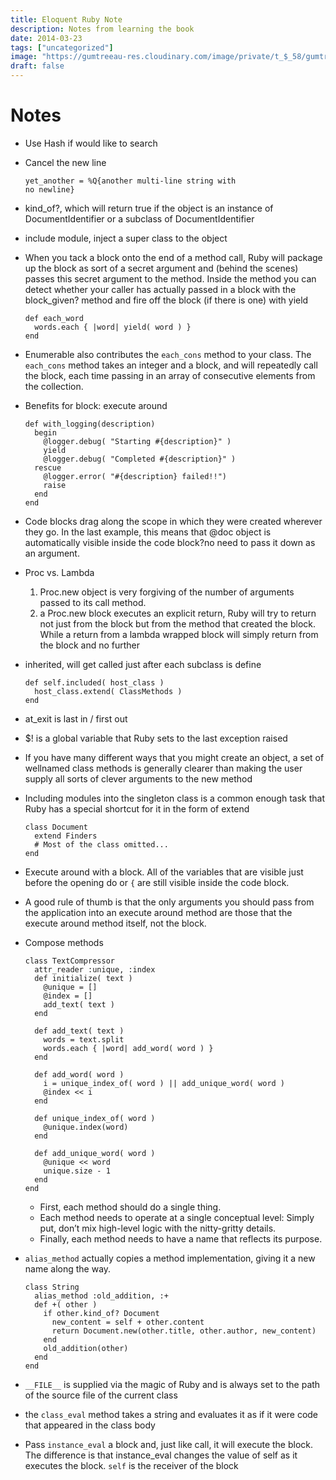 ```yaml
---
title: Eloquent Ruby Note
description: Notes from learning the book
date: 2014-03-23
tags: ["uncategorized"]
image: "https://gumtreeau-res.cloudinary.com/image/private/t_$_58/gumtree/db4d7c02-5bb2-4295-a284-3a3eee70dbf5.jpg"
draft: false
---
```


Notes
=====

- Use Hash if would like to search
- Cancel the new line

    ```
    yet_another = %Q{another multi-line string with 
    no newline}
    ```

- kind_of?, which will return true if the object is an instance of DocumentIdentifier or a subclass of DocumentIdentifier
- include module, inject a super class to the object
- When you tack a block onto the end of a method call, Ruby will package up the block as sort of a secret argument and (behind the scenes) passes this secret argument to the method. Inside the method you can detect whether your caller has actually passed in a block with the block_given? method and fire off the block (if there is one) with yield

    ```
    def each_word
      words.each { |word| yield( word ) }
    end
    ```

- Enumerable also contributes the `each_cons` method to your class. The `each_cons` method takes an integer and a block, and will repeatedly call the block, each time passing in an array of consecutive elements from the collection.

- Benefits for block: execute around

    ```
    def with_logging(description)
      begin
        @logger.debug( "Starting #{description}" )
        yield
        @logger.debug( "Completed #{description}" )
      rescue
        @logger.error( "#{description} failed!!")
        raise
      end
    end 
    ```

- Code blocks drag along the scope in which they were created wherever they go. In the last example, this means that @doc object is automatically visible inside the code block?no need to pass it down as an argument.

- Proc vs. Lambda
  1. Proc.new object is very forgiving of the number of arguments passed to its call method.
  2. a Proc.new block executes an explicit return, Ruby will try to return not just from the block but from the method that created the block. While a return from a lambda wrapped block will simply return from the block and no further

- inherited, will get called just after each subclass is define

    ```
    def self.included( host_class )
      host_class.extend( ClassMethods )
    end
    ```

- at_exit is last in / first out
- $! is a global variable that Ruby sets to the last exception raised
- If you have many different ways that you might create an object, a set of wellnamed class methods is generally clearer than making the user supply all sorts of clever arguments to the new method
- Including modules into the singleton class is a common enough task that Ruby has a
special shortcut for it in the form of extend

    ```
    class Document
      extend Finders
      # Most of the class omitted...
    end
    ```

- Execute around with a block. All of the variables that are visible just before the opening do or `{` are still visible inside the code block.
- A good rule of thumb is that the only arguments you should pass from the application into an execute around method are those that the execute around method itself, not the block.
- Compose methods

    ```
    class TextCompressor
      attr_reader :unique, :index
      def initialize( text )
        @unique = []
        @index = []
        add_text( text )
      end

      def add_text( text )
        words = text.split
        words.each { |word| add_word( word ) }
      end

      def add_word( word )
        i = unique_index_of( word ) || add_unique_word( word )
        @index << i
      end

      def unique_index_of( word )
        @unique.index(word)
      end

      def add_unique_word( word )
        @unique << word
        unique.size - 1
      end
    end
    ```

  + First, each method should do a single thing.
  + Each method needs to operate at a single conceptual level: Simply put, don’t mix high-level logic with the nitty-gritty details.
  + Finally, each method needs to have a name that reflects its purpose.
  
- `alias_method` actually copies a method implementation, giving it a new name along the way.

    ```
    class String
      alias_method :old_addition, :+
      def +( other )
        if other.kind_of? Document
          new_content = self + other.content
          return Document.new(other.title, other.author, new_content)
        end
        old_addition(other)
      end
    end
    ```
- `__FILE__` is supplied via the magic of Ruby and is always set to the path of the source file of the current class
- the `class_eval` method takes a string and evaluates it as if it were code that
appeared in the class body
- Pass `instance_eval` a block and, just like call, it will execute the block. The difference is that instance_eval changes the value of self as it executes the block. `self` is the receiver of the block